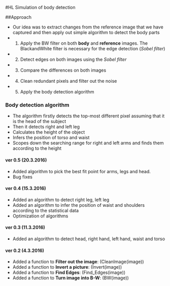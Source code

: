#HL Simulation of body detection

##Approach

- Our idea was to extract changes from the reference image that we have captured and then apply out simple algorithm to detect the body parts
- 1. Apply the BW filter on both __body__ and __reference__ images. The BlackandWhite filter is necessary for the edge detection (_Sobel filter_)
- 2. Detect edges on both images using the _Sobel filter_
- 3. Compare the differences on both images
- 4. Clean redundant pixels and filter out the noise
- 5. Apply the body detection algorithm

### Body detection algorithm
- The algorithm firstly detects the top-most different pixel assuming that it is the head of the subject
- Then it detects right and left leg
- Calculates the height of the object
- Infers the position of torso and waist
- Scopes down the searching range for right and left arms and finds them according to the height

#### ver 0.5 (20.3.2016)
- Added algorithm to pick the best fit point for arms, legs and head. 
- Bug fixes

#### ver 0.4 (15.3.2016)
- Added an algorithm to detect right leg, left leg
- Added an algorithm to infer the position of waist and shoulders according to the statistical data
- Optimization of algorithms

#### ver 0.3 (11.3.2016)
- Added an algorithm to detect head, right hand, left hand, waist and torso

#### ver 0.2 (4.3.2016)
- Added a function to __Filter out the image__:  (CleanImage(image))
- Added a function to __Invert a picture__: (Invert(image))
- Added a function to __Find Edges__: (Find_Edges(image))
- Added a function to __Turn image into B-W__: (BW(image))
